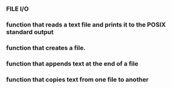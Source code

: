### FILE I/O
### function that reads a text file and prints it to the POSIX standard output
### function that creates a file.
### function that appends text at the end of a file
### function that copies text from one file to another
